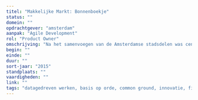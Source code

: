 ```yaml
---
titel: "Makkelijke Markt: Bonnenboekje"
status: ""
domein: ""
opdrachtgever: "amsterdam"
aanpak: "Agile Development"
rol: "Product Owner"
omschrijving: "Na het samenvoegen van de Amsterdamse stadsdelen was centralisatie van de administratie van de straatmarkten al vaker dan eens mislukt. Met Fixxx methode voor snelle innovatie die werkt lukte het wel."
begin: ""
einde: ""
duur: ""
sort-jaar: "2015"
standplaats: ""
vaardigheden: ""
link: ""
tags: "datagedreven werken, basis op orde, common ground, innovatie, fixxx"
---
```

